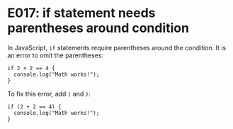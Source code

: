 # E017: if statement needs parentheses around condition

In JavaScript, `if` statements require parentheses around the condition. It is
an error to omit the parentheses:

    if 2 + 2 == 4 {
      console.log("Math works!");
    }

To fix this error, add `(` and `)`:

    if (2 + 2 == 4) {
      console.log("Math works!");
    }
